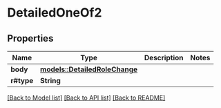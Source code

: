 # DetailedOneOf2

## Properties

Name | Type | Description | Notes
------------ | ------------- | ------------- | -------------
**body** | [**models::DetailedRoleChange**](DetailedRoleChange.md) |  | 
**r#type** | **String** |  | 

[[Back to Model list]](../README.md#documentation-for-models) [[Back to API list]](../README.md#documentation-for-api-endpoints) [[Back to README]](../README.md)


